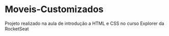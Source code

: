 # Moveis-Customizados
Projeto realizado na aula de introdução a HTML e CSS no curso Explorer da RocketSeat
